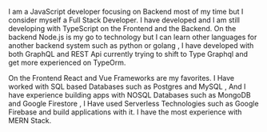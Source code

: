 I am a JavaScript developer focusing on Backend most of my time but I consider myself a Full Stack Developer.
 I have developed and I am still developing with TypeScript on the Frontend and the Backend.
 On the backend Node.js is my go to technology but I can learn other languages for another backend system such as python or golang , I have developed with both GraphQL and REST Api currently trying to shift to Type Graphql and get more experienced on TypeOrm.

On the Frontend React and Vue Frameworks are my favorites. 
I Have worked with SQL based Databases such as Postgres and MySQL ,
And I have experience building apps with NOSQL Databases such as MongoDB and Google Firestore , I Have used Serverless Technologies such as Google Firebase and build applications with it. I have the most experience with MERN Stack.

